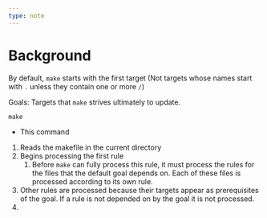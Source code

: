 ```yaml
---
type: note
---
```

# Background
By default, `make` starts with the first target (Not targets whose names start with `.` unless they contain one or more `/`)

Goals: Targets that `make` strives ultimately to update.

```shell
make
```
- This command
1. Reads the makefile in the current directory
2. Begins processing the first rule
	1. Before `make` can fully process this rule, it must process the rules for the files that the default goal depends on. Each of these files is processed according to its own rule. 
3. Other rules are processed because their targets appear as prerequisites of the goal. If a rule is not depended on by the goal it is not processed.
4. 